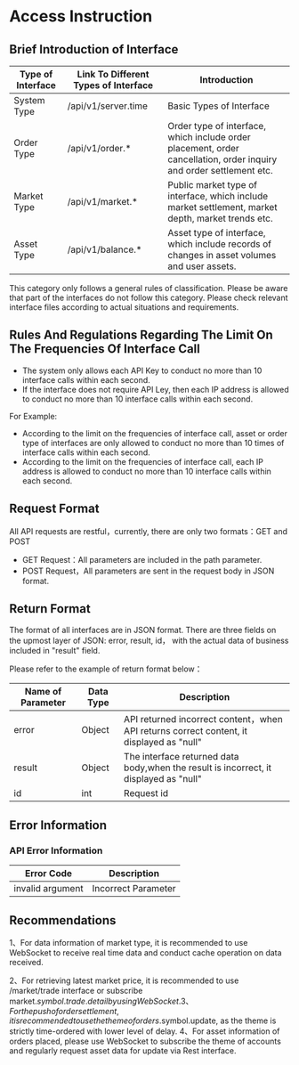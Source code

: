 # Access Instruction

## Brief Introduction of Interface

Type of Interface	| Link To Different Types of Interface | Introduction
-------- | ------------- | ------------- 
System Type | /api/v1/server.time | Basic Types of Interface
Order Type | /api/v1/order.* | Order type of interface, which include order placement, order cancellation, order inquiry and order settlement etc. 
Market Type | /api/v1/market.* | Public market type of interface, which include market settlement, market depth, market trends etc.
Asset Type | /api/v1/balance.* | Asset type of interface, which include records of changes in asset volumes and user assets.

This category only follows a general rules of classification. Please be aware that part of the interfaces do not follow this category. Please check relevant interface files according to actual situations and requirements.

## Rules And Regulations Regarding The Limit On The Frequencies Of Interface Call

* The system only allows each API Key to conduct no more than 10 interface calls within each second.
* If the interface does not require API Ley, then each IP address is allowed to conduct no more than 10 interface calls within each second.

For Example:

* According to the limit on the frequencies of interface call, asset or order type of interfaces are only allowed to conduct no more than 10 times of interface calls within each second.
* According to the limit on the frequencies of interface call, each IP address is allowed to conduct no more than 10 interface calls within each second.

## Request Format

All API requests are restful，currently, there are only two formats：GET and POST

* GET Request：All parameters are included in the path parameter.
* POST Request，All parameters are sent in the request body in JSON format.


## Return Format

The format of all interfaces are in JSON format. There are three fields on the upmost layer of JSON: error, result, id， with the actual data of business included in "result" field.

Please refer to the example of return format below：

Name of Parameter	| Data Type | Description
-------- | ------------- | ------------- 
error  | Object | API returned incorrect content，when API returns correct content, it displayed as "null"
result | Object | The interface returned data body,when the result is incorrect, it displayed as "null"
id     | int    | Request id 


## Error Information

###  API Error Information

Error Code	| Description
-------- | ------------- 
invalid argument  | Incorrect Parameter



## Recommendations

1、For data information of market type, it is recommended to use WebSocket to receive real time data and conduct cache operation on data received.

2、For retrieving latest market price, it is recommended to use /market/trade interface or subscribe market.$symbol.trade.detail by using WebSocket.
3、For the push of order settlement, it is recommended to use the theme of orders.$symbol.update, as the theme is strictly time-ordered with lower level of delay.
4、For asset information of orders placed, please use WebSocket to subscribe the theme of accounts and regularly request asset data for update via Rest interface.

